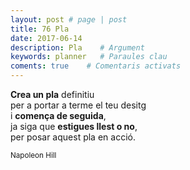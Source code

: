 ```yaml
---
layout: post # page | post
title: 76 Pla
date: 2017-06-14 
description: Pla    # Argument
keywords: planner   # Paraules clau
coments: true    # Comentaris activats
---
```


**Crea un pla** definitiu <br />
per a portar a terme el teu desitg <br />
i **comença de seguida**, <br />
ja siga que **estigues llest o no**, <br />
per posar aquest pla en acció. <br />

<small>Napoleon Hill</small>
